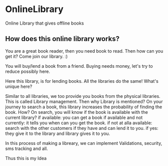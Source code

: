 # OnlineLibrary
Online Library that gives offline books

## How does this online library works?
You are a great book reader, then you need book to read. Then how can you get it?
Come join our library. :)

You will buy/lend a book from a friend. 
Buying needs money, let's try to reduce possibly here.

Here this library, is for lending books.
All the libraries do the same! What's unique here?

Similar to all libraries, we too provide you books from the physical libraries. This is called Library management.
Then why Library is mentioned?
On your journey to search a book, this library increases the probability of finding the book. How?
On search, you will know if the book is available with the current library?
  if available:
    you can get a book
  if available and not currently:
    it tells you when can you get the book.
  if not at alla available:
     search with the other customers if they have and can lend it to you.
        if yes: they give it to the library and library gives it to you.
        
In this process of making a libreary, we can implement Validations, security, sms tracking and all.

Thus this is my Idea
